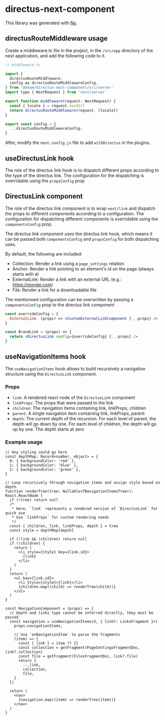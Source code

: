 # directus-next-component

This library was generated with [Nx](https://nx.dev).

## directusRouteMiddleware usage

Create a middleware.ts file in the project, in the `/src/app` directory of the next application, and add the following code to it.

```jsx
// middleware.ts

import {
  directusRouteMiddleware,
  config as directusRouteMiddlewareConfig,
} from '@okam/directus-next-component/src/server'
import type { NextRequest } from 'next/server'

export function middleware(request: NextRequest) {
  const { locale } = request.nextUrl
  return directusRouteMiddleware(request, [locale])
}

export const config = {
  ...directusRouteMiddlewareConfig,
}

```

After, modify the `next.config.js` file to add `withDirectus` in the plugins.

## useDirectusLink hook

The role of the directus link hook is to dispatch different props according to the type of the directus link. The configuration for the dispatching is overridable using the `propsConfig` prop

## DirectusLink component

The role of the directus link component is to wrap `next/link` and dispatch the props to different components according to a configuration. The configuration for dispatching different components is overridable using the `componentsConfig` prop.

The directus link component uses the directus link hook, which means it can be passed both `componentsConfig` and `propsConfig` for both dispatching uses.

By default, the following are included:

- Collection: Render a link using a `page_settings` relation
- Anchor: Render a link pointing to an element's id on the page (always starts with `#`)
- ExternalLink: Render a link with an external URL (e.g.: https://google.com)
- File: Render a link for a downloadable file

The mentionned configuration can be overwritten by passing a `componentsConfig` prop to the directus link component

```jsx
const overrideConfig = {
  ExternalLink: (props) => <CustomExternalLinkComponent {...props} />
}

const BrandLink = (props) => {
  return <DirectusLink config={overrideConfig} {...props} />
}
```

## useNavigationItems hook

The `useNavigationItems` hook allows to build recursively a navigation structure using the `DirectusLink` component. 

### Props

- `link`: A rendered react node of the `DirectusLink` component
- `linkProps`: The props that were passed to the link
- `children`: The navigation items containing link, linkProps, children
- `parent`: A single navigation item containing link, linkProps, parent
- `depth`: The current depth of the recursion. For each level of parent, the depth will go down by one. For each level of children, the depth will go up by one. The depth starts at zero

### Example usage

```tsx
// Any styling could go here
const depthMap: Record<number, object> = {
  0: { backgroundColor: 'red' },
  1: { backgroundColor: 'blue' },
  2: { backgroundColor: 'green' },
}

// Loop recursively through navigation items and assign style based on depth
function renderTree(tree: Nullable<TNavigationItemsTree>): React.ReactNode {
  if (!tree) return null
  /*
   * Here, `link` represents a rendered version of `DirectusLink` for quick use
   * Use `linkProps` for custom rendering needs
   */
  const { children, link, linkProps, depth } = tree
  const style = depthMap[depth]

  if (!link && !children) return null
  if (!children) {
    return (
      <li style={style} key={link.id}>
        {link}
      </li>
    )
  }
  return (
    <ul key={link.id}>
      <li style={style}>{link}</li>
      {children.map((child) => renderTree(child))}
    </ul>
  )
}

const NavigationComponent = (props) => {
  // Depth and links type cannot be inferred directly, they must be passed
  const navigation = useNavigationItems<3, { link?: LinksFragment }>(
    props.navigationItems, 

    // Use `onNavigationItem` to parse the fragments
    (item) => {
      const { link } = item ?? {}
      const collection = getFragment(PageSettingsFragmentDoc, link?.collection)
      const file = getFragment(FilesFragmentDoc, link?.file)
      return {
        ...link,
        collection,
        file,
    }
  })

  return (
    <nav>
      {navigation.map((item) => renderTree(item))}
    </nav>
  )
}
```
